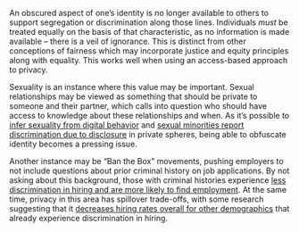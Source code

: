 An obscured aspect of one’s identity is no longer available to others to support segregation or discrimination along those lines. Individuals *must* be treated equally on the basis of that characteristic, as no information is made available – there is a veil of ignorance. This is distinct from other conceptions of fairness which may incorporate justice and equity principles along with equality. This works well when using an access-based approach to privacy.

Sexuality is an instance where this value may be important. Sexual relationships may be viewed as something that should be private to someone and their partner, which calls into question who should have access to knowledge about these relationships and when. As it’s possible to [infer sexuality from digital behavior](https://www.pnas.org/doi/epdf/10.1073/pnas.1218772110) and [sexual minorities report discrimination due to disclosure](https://pmc.ncbi.nlm.nih.gov/articles/PMC5819984/) in private spheres, being able to obfuscate identity becomes a pressing issue. 

Another instance may be “Ban the Box” movements, pushing employers to not include questions about prior criminal history on job applications. By not asking about this background, those with criminal histories experience [less discrimination in hiring and are more likely to find employment](https://heinonline.org/HOL/P?h=hein.journals/ilr104&i=1107). At the same time, privacy in this area has spillover trade-offs, with some research suggesting that it [decreases hiring rates overall for other demographics](https://www.journals.uchicago.edu/doi/pdf/10.1086/705880) that already experience discrimination in hiring.